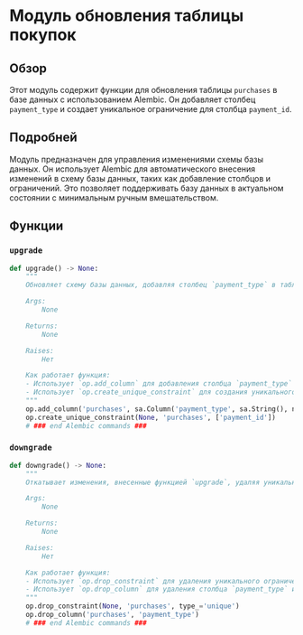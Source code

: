 # Модуль обновления таблицы покупок

## Обзор

Этот модуль содержит функции для обновления таблицы `purchases` в базе данных с использованием Alembic. Он добавляет столбец `payment_type` и создает уникальное ограничение для столбца `payment_id`.

## Подробней

Модуль предназначен для управления изменениями схемы базы данных. Он использует Alembic для автоматического внесения изменений в схему базы данных, таких как добавление столбцов и ограничений. Это позволяет поддерживать базу данных в актуальном состоянии с минимальным ручным вмешательством.

## Функции

### `upgrade`

```python
def upgrade() -> None:
    """
    Обновляет схему базы данных, добавляя столбец `payment_type` в таблицу `purchases` и создавая уникальное ограничение для столбца `payment_id`.

    Args:
        None

    Returns:
        None

    Raises:
        Нет

    Как работает функция:
    - Использует `op.add_column` для добавления столбца `payment_type` типа `String` в таблицу `purchases`. `nullable=False` означает, что столбец не может содержать `NULL` значения.
    - Использует `op.create_unique_constraint` для создания уникального ограничения для столбца `payment_id` в таблице `purchases`. Это гарантирует, что каждое значение в `payment_id` будет уникальным.
    """
    op.add_column('purchases', sa.Column('payment_type', sa.String(), nullable=False))
    op.create_unique_constraint(None, 'purchases', ['payment_id'])
    # ### end Alembic commands ###
```

### `downgrade`

```python
def downgrade() -> None:
    """
    Откатывает изменения, внесенные функцией `upgrade`, удаляя уникальное ограничение и столбец `payment_type` из таблицы `purchases`.

    Args:
        None

    Returns:
        None

    Raises:
        Нет

    Как работает функция:
    - Использует `op.drop_constraint` для удаления уникального ограничения из таблицы `purchases`.
    - Использует `op.drop_column` для удаления столбца `payment_type` из таблицы `purchases`.
    """
    op.drop_constraint(None, 'purchases', type_='unique')
    op.drop_column('purchases', 'payment_type')
    # ### end Alembic commands ###